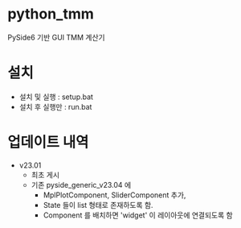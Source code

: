 # python_tmm
PySide6 기반 GUI TMM 계산기

# 설치 
 - 설치 및 실행 : setup.bat
 - 설치 후 실행만 : run.bat

# 업데이트 내역
  - v23.01
    - 최초 게시
    - 기존 pyside_generic_v23.04 에
      - MplPlotComponent, SliderComponent 추가, 
      - State 들이 list 형태로 존재하도록 함.
      - Component 를 배치하면 'widget' 이 레이아웃에 연결되도록 함

